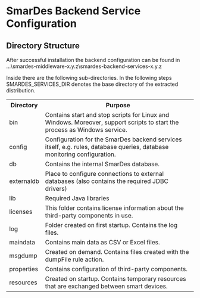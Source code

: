 # SmarDes Backend Service Configuration
## Directory Structure

After successful installation the backend configuration can be found in ...\smardes-middleware-x.y.z\smardes-backend-services-x.y.z

Inside there are the following sub-directories. In the following steps 
SMARDES_SERVICES_DIR denotes the base directory of the extracted 
distribution.

<table>
  <tr>
    <th>Directory</th>
    <th>Purpose</th>
  </tr>
  <tr>
    <td>bin</td>
    <td>Contains start and stop scripts for Linux and Windows. Moreover, support scripts to start the process as Windows service.</td>
  </tr>
  <tr>
    <td>config</td>
    <td>Configuration for the SmarDes backend services itself, e.g. rules, database queries, database monitoring configuration.</td>
  </tr>
  <tr>
    <td>db</td>
    <td>Contains the internal SmarDes database.</td>
  </tr>
  <tr>
    <td>externaldb</td>
    <td>Place to configure connections to external databases (also contains the required JDBC drivers)</td>
  </tr>
  <tr>
    <td>lib</td>
    <td>Required Java libraries</td>
  </tr>
  <tr>
    <td>licenses</td>
    <td>This folder contains license information about the third-party components in use.</td>
  </tr>
  <tr>
    <td>log</td>
    <td>Folder created on first startup. Contains the log files.</td>
  </tr>
  <tr>
    <td>maindata</td>
    <td>Contains main data as CSV or Excel files.
  </tr>
  <tr>
    <td>msgdump</td>
    <td>Created on demand. Contains files created with the dumpFile rule action.</td>
  </tr>
  <tr>
    <td>properties</td>
    <td>Contains configuration of third-party components.</td>
  </tr>
  <tr>
    <td>resources</td>
    <td>Created on startup. Contains temporary resources that are exchanged between smart devices.</td>
  </tr>
</table>
